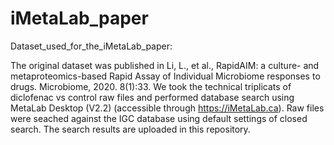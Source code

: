 # iMetaLab_paper
Dataset_used_for_the_iMetaLab_paper:

The original dataset was published in Li, L., et al., RapidAIM: a culture- and metaproteomics-based Rapid Assay of Individual Microbiome responses to drugs. Microbiome, 2020. 8(1):33.
We took the technical triplicats of diclofenac vs control raw files and performed database search using MetaLab Desktop (V2.2)  (accessible through https://iMetaLab.ca).
Raw files were seached against the IGC database using default settings of closed search. 
The search results are uploaded in this repository.

